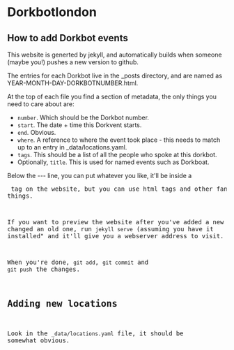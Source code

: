 Dorkbotlondon
===================

How to add Dorkbot events
--------------------------------------------------------
This website is generted by jekyll, and automatically builds when someone (maybe you!) pushes a new version to github.

The entries for each Dorkbot live in the _posts directory, and are named as YEAR-MONTH-DAY-DORKBOTNUMBER.html.

At the top of each file you find a section of metadata, the only things you need to care about are:
* `number`. Which should be the Dorkbot number.
* `start`. The date + time this Dorkvent starts.
* `end`. Obvious.
* `where`. A reference to where the event took place - this needs to match up to an entry in _data/locations.yaml.
* `tags`. This should be a list of all the people who spoke at this dorkbot.
* Optionally, `title`. This is used for named events such as Dorkboat.

Below the --- line, you can put whatever you like, it'll be inside a <pre> tag on the website, but you can use html tags and other fancy things.

If you want to preview the website after you've added a new event or changed an old one, run `jekyll serve` (assuming you have it installed" and it'll give you a webserver address to visit.

When you're done, `git add`, `git commit` and `git push` the changes.

Adding new locations
-----------------------------------------

Look in the `_data/locations.yaml` file, it should be somewhat obvious.
